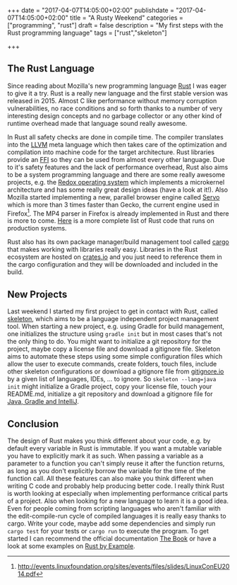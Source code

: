 +++
date = "2017-04-07T14:05:00+02:00"
publishdate = "2017-04-07T14:05:00+02:00"
title = "A Rusty Weekend"
categories = ["programming", "rust"]
draft = false
description = "My first steps with the Rust programming language"
tags = ["rust","skeleton"]

+++
## The Rust Language

Since reading about Mozilla's new programming language [Rust][0] I was eager to give it a try. Rust is a really new language and the first stable version was released in 2015.
Almost C like performance without memory corruption vulnerabilities, no race conditions and so forth thanks to a number of very interesting design concepts
and no garbage collector or any other kind of runtime overhead made that language sound really awesome.

In Rust all safety checks are done in compile time. The compiler translates into the [LLVM][1] meta language which then takes care 
of the optimization and compilation into machine code for the target architecture. Rust libraries provide an [FFI][2] 
so they can be used from almost every other language. Due to it's safety features and the lack of performance overhead, Rust also aims to be a system programming language and there are 
some really awesome projects, e.g. the [Redox operating system][3] which implements a microkernel architecture and has some really great design ideas (have a look at it!).
Also Mozilla started implementing a new, parallel browser engine called [Servo][4] which is more than 3 times faster than Gecko, the current engine used in Firefox[^servo]. 
The MP4 parser in Firefox is already implemented in Rust and there is more to come. [Here][5] is a more complete list of Rust code that runs on production systems.

Rust also has its own package manager/build management tool called [cargo][6] that makes working with libraries really easy. 
Libraries in the Rust ecosystem are hosted on [crates.io][7] and you just need to reference them in the cargo configuration and they will be downloaded and included in the build.

## New Projects

Last weekend I started my first project to get in contact with Rust, called [skeleton][8], which aims to be a language independent project management tool. When starting a new project, e.g. using 
Gradle for build management, one initializes the structure using `gradle init` but in most cases that's not the only thing to do. You might want to initialize a git repository for the project, maybe copy a license file 
and download a gitignore file. Skeleton aims to automate these steps using some simple configuration files which allow the user to execute commands, create folders, touch files, include other skeleton configurations 
or download a gitignore file from [gitignore.io][9] by a given list of languages, IDEs, ... to ignore. So `skeleton --lang=java init` might initialize a Gradle project, copy your license file, touch your 
README.md, initialize a git repository and download a gitignore file for [Java, Gradle and IntelliJ][10].

## Conclusion

The design of Rust makes you think different about your code, e.g. by default every variable in Rust is immutable. If you want a mutable variable you have to explicitly mark it as such. When passing a variable as a parameter to 
a function you can't simply reuse it after the function returns, as long as you don't explicitly borrow the variable for the time of the function call. All these features can also make you think different when writing C code 
and probably help producing better code. I really think Rust is worth looking at especially when implementing performance critical parts of a project. Also when looking for a new language to learn it is a good idea. 
Even for people coming from scripting languages who aren't familiar with the edit-compile-run cycle of compiled languages it is really easy thanks to cargo. 
Write your code, maybe add some dependencies and simply run `cargo test` for your tests or `cargo run` to execute the program. To get started I can recommend the official documentation [The Book][11] or have a look at some 
examples on [Rust by Example][12].


[^servo]: http://events.linuxfoundation.org/sites/events/files/slides/LinuxConEU2014.pdf

[0]: https://www.rust-lang.org/
[1]: https://en.wikipedia.org/wiki/LLVM
[2]: https://en.wikipedia.org/wiki/Foreign_function_interface
[3]: https://www.redox-os.org/
[4]: https://servo.org/
[5]: https://www.rust-lang.org/en-US/friends.html
[6]: https://github.com/rust-lang/cargo
[7]: https://crates.io/
[8]: https://github.com/ntzwrk/skeleton/
[9]: https://gitignore.io
[10]: https://www.gitignore.io/api/java%2Cgradle%2Cintellij
[11]: https://doc.rust-lang.org/book/
[12]: http://rustbyexample.com/
